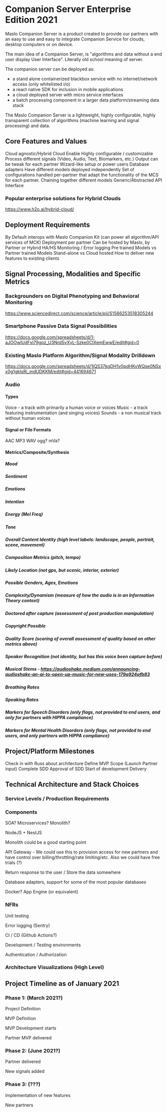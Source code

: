 # Companion Server Enterprise Edition 2021

Maslo Companion Server is a product created to provide our partners with an easy to use and easy to integrate Companion Service for clouds, desktop computers or on device.

The main idea of a Companion Server, is "algorithms and data without a end user display User Interface". Literally old school meaning of server.

The companion server can be deployed as:
* a stand alone containerized blackbox service with no internet/network access (only whitelisted i/o)
* a react native SDK for inclusion in mobile applications
* a cloud deployed server with micro service interfaces
* a batch processing component in a larger data platform/streaming data stack

The Maslo Companion Server is a lightweight, highly configurable, highly transparent collection of algorithms (machine learning and signal processing) and data.   


## Core Features and Values

Cloud agnostic/Hybrid Cloud Enable
Highly configurable / customizable
Process different signals (Video, Audio, Text, Biomarkers, etc.)
Output can be tweak for each partner
Wizard-like setup or power users
Database adapters 
Have different models deployed independently
Set of configurations handled per-partner that adapt the functionality of the MCS for each partner.
Chaining together different models
Generic/Abstracted API Interface

### Popular enterprise solutions for Hybrid Clouds
https://www.h2o.ai/hybrid-cloud/



## Deployment Requirements
By Default interops with Maslo Companion Kit (can power all algorithm/API services of MCK)
Deployment per partner
Can be hosted by Maslo, by Partner or Hybrid
HA/HS
Monitoring / Error logging
Pre trained Models vs Partner trained Models
Stand-alone vs Cloud hosted
How to deliver new features to existing clients

## Signal Processing, Modalities and Specific Metrics

### Backgrounders on Digital Phenotyping and Behavioral Monitoring

https://www.sciencedirect.com/science/article/pii/S1566253518305244

### Smartphone Passive Data Signal Possibilities
https://docs.google.com/spreadsheets/d/1-aJOOwlUdFxI79goz_U3NrdSvXyL-Szke0ClXemEwwE/edit#gid=0

### Existing Maslo Platform Algorithm/Signal Modality Drilldown
https://docs.google.com/spreadsheets/d/1lQS37kgDH1v0pdHKyWQse0NSxx0g1gkIsRi_mdUDKKM/edit#gid=441694671



### Audio

#### Types
Voice -   a track with primarily a human voice or voices
Music - a track featuring instrumentation (and singing voices)
Sounds - a non musical track without human voices

#### Signal or File Formats
AAC
MP3
WAV
ogg?
mVa?

#### Metrics/Composite/Synthesis

##### Mood 

##### Sentiment

##### Emotions

##### Intention

##### Energy (Mel Freq)

##### Tone

##### Overall Content Identity (high level labels: landscape, people, portrait, scene, movement)

##### Composition Metrics (pitch, tempo)

##### Likely Location (not gps, but scenic, interior, exterior)

##### Possible Genders, Ages, Emotions

##### Complexity/Dynamism (measure of how the audio is in an Information Theory context)

##### Doctored after capture  (assessment of post production manipulation)

##### Copyright Possible

##### Quality Score (scoring of overall assessment of quality based on other metrics above)

##### Speaker Recognition (not identity, but has this voice been capture before)

##### Musical Stems - https://audioshake.medium.com/announcing-audioshake-an-ai-to-open-up-music-for-new-uses-179a924afb83

##### Breathing Rates

##### Speaking Rates

##### Markers for Speech Disorders (only flags, not provided to end users, and only for partners with HIPPA compliance)

##### Markers for Mental Health Disorders (only flags, not provided to end users, and only partners with HIPPA compliance)

## Project/Platform Milestones
Check in with Russ about architecture
Define MVP Scope (Launch Partner input)
Complete SDD
Approval of SDD
Start of development
Delivery

## Technical Architecture and Stack Choices
### Service Levels / Production Requirements

### Components
SOA? Microservices? Monolith?

NodeJS + NestJS

Monolith could be a good starting point

API Gateway - We could use this to provision access for new partners and have control over billing/throttling/rate limiting/etc. Also we could have free trials (?)

Return response to the user / Store the data somewhere

Database adapters, support for some of the most popular databases

Docker? App Engine (or equivalent)

### NFRs
Unit testing

Error logging (Sentry)

CI / CD (Github Actions?)

Development / Testing environments

Authentication / Authorization

### Architecture Visualizations (High Level)

## Project Timeline as of January 2021
### Phase 1: (March 2021?)
Project Definition

MVP Definition

MVP Development starts

Partner MVP delivered

### Phase 2: (June 2021?)
Partner delivered

New signals added

### Phase 3: (???)
Implementation of new features

New partners 



